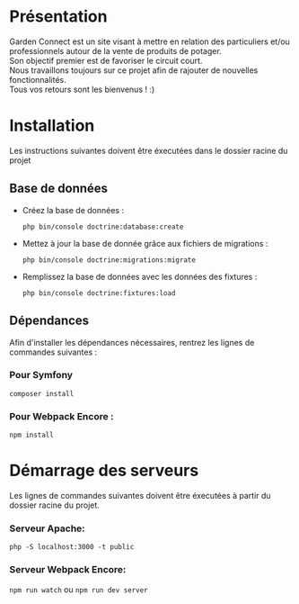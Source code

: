 # Présentation
Garden Connect est un site visant à mettre en relation des particuliers et/ou professionnels autour de la vente de produits de potager.  
Son objectif premier est de favoriser le circuit court.  
Nous travaillons toujours sur ce projet afin de rajouter de nouvelles fonctionnalités.  
Tous vos retours sont les bienvenus ! :)  

# Installation

Les instructions suivantes doivent être éxecutées dans le dossier racine du projet

## Base de données
- Créez la base de données :

  `php bin/console doctrine:database:create`

- Mettez à jour la base de donnée grâce aux fichiers de migrations :

  `php bin/console doctrine:migrations:migrate`

- Remplissez la base de données avec les données des fixtures :

  `php bin/console doctrine:fixtures:load`

## Dépendances

Afin d'installer les dépendances nécessaires, rentrez les lignes de commandes suivantes :

### Pour Symfony

`composer install`

### Pour Webpack Encore :

`npm install`

# Démarrage des serveurs
Les lignes de commandes suivantes doivent être éxecutées à partir du dossier racine du projet.

### Serveur Apache:

`php -S localhost:3000 -t public`

### Serveur Webpack Encore:

`npm run watch` 
ou 
`npm run dev server`
